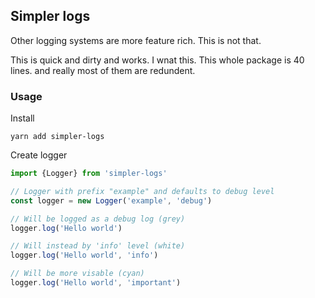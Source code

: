 ## Simpler logs

Other logging systems are more feature rich. This is not that.

This is quick and dirty and works. I wnat this. This whole package is 40 lines. and really most of them are redundent.


### Usage

Install

```
yarn add simpler-logs
```

Create logger

```ts
import {Logger} from 'simpler-logs'

// Logger with prefix "example" and defaults to debug level
const logger = new Logger('example', 'debug')

// Will be logged as a debug log (grey)
logger.log('Hello world')

// Will instead by 'info' level (white)
logger.log('Hello world', 'info')

// Will be more visable (cyan)
logger.log('Hello world', 'important')

```



